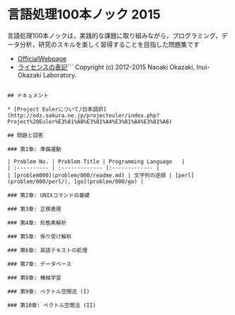 # 言語処理100本ノック 2015

言語処理100本ノックは，実践的な課題に取り組みながら，プログラミング，データ分析，研究のスキルを楽しく習得することを目指した問題集です

* [OfficialWebpage](http://www.cl.ecei.tohoku.ac.jp/nlp100/)
* [ライセンスの表記](http://www.cl.ecei.tohoku.ac.jp/nlp100/)```
Copyright (c) 2012-2015 Naoaki Okazaki, Inui-Okazaki Laboratory.
```

## ドキュメント

* [Project Eulerについて/日本語訳](http://odz.sakura.ne.jp/projecteuler/index.php?Project%20Euler%E3%81%AB%E3%81%A4%E3%81%84%E3%81%A6)

## 問題と回答

### 第1章: 準備運動

| Problem No. | Problem Title | Programming Language   |
| :---------- | :------------- |:------------- |
| [problem000](problem/000/readme.md) | 文字列の逆順 | [perl](problem/000/perl/), [go](problem/000/go) |

### 第2章: UNIXコマンドの基礎

### 第3章: 正規表現

### 第4章: 形態素解析

### 第5章: 係り受け解析

### 第6章: 英語テキストの処理

### 第7章: データベース

### 第8章: 機械学習

### 第9章: ベクトル空間法 (I)

### 第10章: ベクトル空間法 (II)

